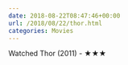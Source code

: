 ```yaml
---
date: 2018-08-22T08:47:46+00:00
url: /2018/08/22/thor.html
categories: Movies
---
```

Watched Thor (2011) - ★★★




